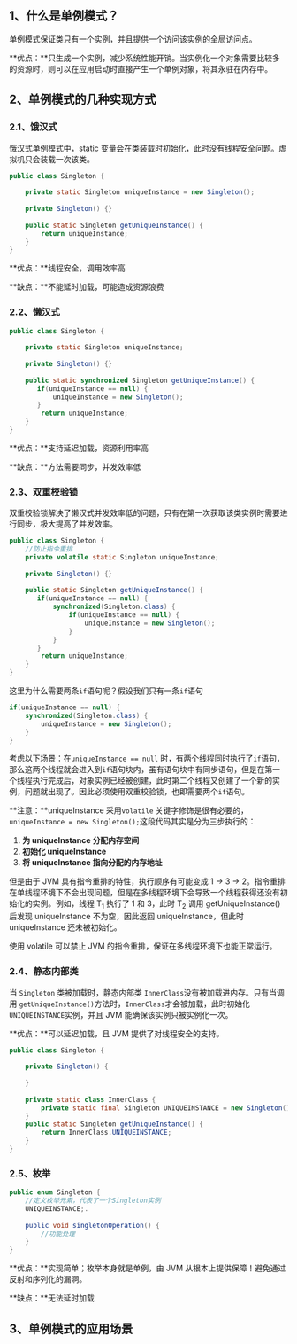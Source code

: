 ## 1、什么是单例模式？

单例模式保证类只有一个实例，并且提供一个访问该实例的全局访问点。

**优点：**只生成一个实例，减少系统性能开销。当实例化一个对象需要比较多的资源时，则可以在应用启动时直接产生一个单例对象，将其永驻在内存中。

## 2、单例模式的几种实现方式

### 2.1、饿汉式

饿汉式单例模式中，static 变量会在类装载时初始化，此时没有线程安全问题。虚拟机只会装载一次该类。

```java
public class Singleton {
    
    private static Singleton uniqueInstance = new Singleton();
    
    private Singleton() {}
    
    public static Singleton getUniqueInstance() {
        return uniqueInstance;
    }
}
```

**优点：**线程安全，调用效率高

**缺点：**不能延时加载，可能造成资源浪费

### 2.2、懒汉式

```java
public class Singleton {
    
    private static Singleton uniqueInstance;
    
    private Singleton() {}
    
    public static synchronized Singleton getUniqueInstance() {
       if(uniqueInstance == null) {
           uniqueInstance = new Singleton();
       }
        return uniqueInstance;
    }
}
```

**优点：**支持延迟加载，资源利用率高

**缺点：**方法需要同步，并发效率低

### 2.3、双重校验锁

双重校验锁解决了懒汉式并发效率低的问题，只有在第一次获取该类实例时需要进行同步，极大提高了并发效率。

```java
public class Singleton {
    //防止指令重排
    private volatile static Singleton uniqueInstance;
    
    private Singleton() {}
    
    public static Singleton getUniqueInstance() { 
       if(uniqueInstance == null) {
           synchronized(Singleton.class) {
               if(uniqueInstance == null) {
                   uniqueInstance = new Singleton();
               }
           }
       }
        return uniqueInstance;
    }
}
```

这里为什么需要两条`if`语句呢？假设我们只有一条`if`语句

```java
if(uniqueInstance == null) {
    synchronized(Singleton.class) {
        uniqueInstance = new Singleton();
    }
}
```

考虑以下场景：在`uniqueInstance == null` 时，有两个线程同时执行了`if`语句，那么这两个线程就会进入到`if`语句块内，虽有语句块中有同步语句，但是在第一个线程执行完成后，对象实例已经被创建，此时第二个线程又创建了一个新的实例，问题就出现了。因此必须使用双重校验锁，也即需要两个`if`语句。

**注意：**uniqueInstance 采用`volatile` 关键字修饰是很有必要的， `uniqueInstance = new Singleton();`这段代码其实是分为三步执行的：

1. **为  uniqueInstance 分配内存空间**
2. **初始化 uniqueInstance** 
3. **将 uniqueInstance 指向分配的内存地址**

但是由于 JVM 具有指令重排的特性，执行顺序有可能变成 1 -> 3 -> 2。指令重排在单线程环境下不会出现问题，但是在多线程环境下会导致一个线程获得还没有初始化的实例。例如，线程 T<sub>1</sub> 执行了 1 和 3，此时 T<sub>2</sub> 调用 getUniqueInstance() 后发现 uniqueInstance 不为空，因此返回 uniqueInstance，但此时 uniqueInstance 还未被初始化。

使用 volatile 可以禁止 JVM 的指令重排，保证在多线程环境下也能正常运行。

### 2.4、静态内部类

当 `Singleton` 类被加载时，静态内部类 `InnerClass`没有被加载进内存。只有当调用 `getUniqueInstance()`方法时，`InnerClass`才会被加载，此时初始化 `UNIQUEINSTANCE`实例，并且 JVM 能确保该实例只被实例化一次。

**优点：**可以延迟加载，且 JVM 提供了对线程安全的支持。

```java
public class Singleton {
    
    private Singleton() {
        
    }
    
    private static class InnerClass {
        private static final Singleton UNIQUEINSTANCE = new Singleton();
    }
    public static Singleton getUniqueInstance() {
        return InnerClass.UNIQUEINSTANCE;
    }
}
```

### 2.5、枚举

```java
public enum Singleton {
    //定义枚举元素，代表了一个Singleton实例
    UNIQUEINSTANCE;.
        
    public void singletonOperation() {
        //功能处理
    }
}
```

**优点：**实现简单；枚举本身就是单例，由 JVM 从根本上提供保障！避免通过反射和序列化的漏洞。

**缺点：**无法延时加载



## 3、单例模式的应用场景


